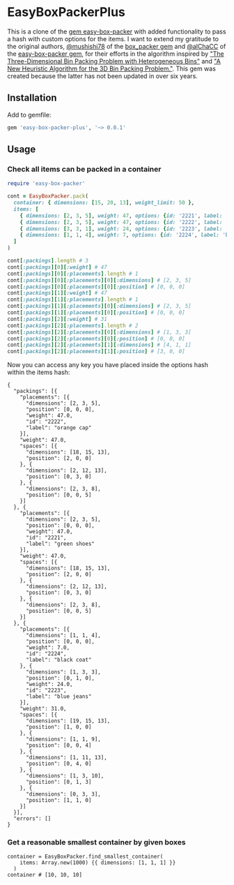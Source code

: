# EasyBoxPackerPlus

This is a clone of the [gem easy-box-packer](https://github.com/alChaCC/easy-box-packer) with added functionality to pass a hash with custom options for the items. I want to extend my gratitude to the original authors, [@mushishi78](https://github.com/mushishi78) of the [box_packer gem](https://github.com/mushishi78/box_packer/) and [@alChaCC](https://github.com/alChaCC) of the [easy-box-packer gem](https://github.com/alChaCC/easy-box-packer), for their efforts in the algorithm inspired by ["The Three-Dimensional Bin Packing Problem with Heterogeneous Bins"](https://www.researchgate.net/publication/273121476_A_genetic_algorithm_for_the_three-dimensional_bin_packing_problem_with_heterogeneous_bins) and ["A New Heuristic Algorithm for the 3D Bin Packing Problem."](https://www.researchgate.net/publication/226249396_A_New_Heuristic_Algorithm_for_the_3D_Bin_Packing_Problem).
This gem was created because the latter has not been updated in over six years.

## Installation

Add to gemfile:

``` ruby
gem 'easy-box-packer-plus', '~> 0.0.1'
```

## Usage

### Check all items can be packed in a container

``` ruby
require 'easy-box-packer'

cont = EasyBoxPacker.pack(
  container: { dimensions: [15, 20, 13], weight_limit: 50 },
  items: [
    { dimensions: [2, 3, 5], weight: 47, options: {id: '2221', label: 'green shoes' } },
    { dimensions: [2, 3, 5], weight: 47, options: {id: '2222', label: 'orange cap' } },
    { dimensions: [3, 3, 1], weight: 24, options: {id: '2223', label: 'blue jeans' } },
    { dimensions: [1, 1, 4], weight: 7, options: {id: '2224', label: 'black coat' } },
  ]
)

cont[:packings].length # 3
cont[:packings][0][:weight] # 47
cont[:packings][0][:placements].length # 1
cont[:packings][0][:placements][0][:dimensions] # [2, 3, 5]
cont[:packings][0][:placements][0][:position] # [0, 0, 0]
cont[:packings][1][:weight] # 47
cont[:packings][1][:placements].length # 1
cont[:packings][1][:placements][0][:dimensions] # [2, 3, 5]
cont[:packings][1][:placements][0][:position] # [0, 0, 0]
cont[:packings][2][:weight] # 31
cont[:packings][2][:placements].length # 2
cont[:packings][2][:placements][0][:dimensions] # [1, 3, 3]
cont[:packings][2][:placements][0][:position] # [0, 0, 0]
cont[:packings][2][:placements][1][:dimensions] # [4, 1, 1]
cont[:packings][2][:placements][1][:position] # [3, 0, 0]
```
Now you can access any key you have placed inside the options hash within the items hash:
```
{
  "packings": [{
    "placements": [{
      "dimensions": [2, 3, 5],
      "position": [0, 0, 0],
      "weight": 47.0,
      "id": "2222",
      "label": "orange cap"
    }],
    "weight": 47.0,
    "spaces": [{
      "dimensions": [18, 15, 13],
      "position": [2, 0, 0]
    }, {
      "dimensions": [2, 12, 13],
      "position": [0, 3, 0]
    }, {
      "dimensions": [2, 3, 8],
      "position": [0, 0, 5]
    }]
  }, {
    "placements": [{
      "dimensions": [2, 3, 5],
      "position": [0, 0, 0],
      "weight": 47.0,
      "id": "2221",
      "label": "green shoes"
    }],
    "weight": 47.0,
    "spaces": [{
      "dimensions": [18, 15, 13],
      "position": [2, 0, 0]
    }, {
      "dimensions": [2, 12, 13],
      "position": [0, 3, 0]
    }, {
      "dimensions": [2, 3, 8],
      "position": [0, 0, 5]
    }]
  }, {
    "placements": [{
      "dimensions": [1, 1, 4],
      "position": [0, 0, 0],
      "weight": 7.0,
      "id": "2224",
      "label": "black coat"
    }, {
      "dimensions": [1, 3, 3],
      "position": [0, 1, 0],
      "weight": 24.0,
      "id": "2223",
      "label": "blue jeans"
    }],
    "weight": 31.0,
    "spaces": [{
      "dimensions": [19, 15, 13],
      "position": [1, 0, 0]
    }, {
      "dimensions": [1, 1, 9],
      "position": [0, 0, 4]
    }, {
      "dimensions": [1, 11, 13],
      "position": [0, 4, 0]
    }, {
      "dimensions": [1, 3, 10],
      "position": [0, 1, 3]
    }, {
      "dimensions": [0, 3, 3],
      "position": [1, 1, 0]
    }]
  }],
  "errors": []
}
```

### Get a reasonable smallest container by given boxes

```
container = EasyBoxPacker.find_smallest_container(
    items: Array.new(1000) {{ dimensions: [1, 1, 1] }}
  )
container # [10, 10, 10]
```
